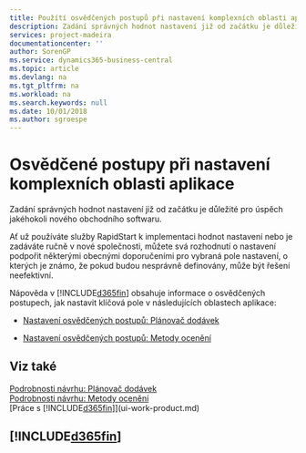 ```yaml
---
title: Použítí osvědčených postupů při nastavení komplexních oblasti aplikace | Microsoft Docs
description: Zadání správných hodnot nastavení již od začátku je důležité pro úspěch jakéhokoli nového obchodního softwaru.
services: project-madeira
documentationcenter: ''
author: SorenGP
ms.service: dynamics365-business-central
ms.topic: article
ms.devlang: na
ms.tgt_pltfrm: na
ms.workload: na
ms.search.keywords: null
ms.date: 10/01/2018
ms.author: sgroespe
---
```

# <a name="set-up-complex-application-areas-using-best-practices"></a>Osvědčené postupy při nastavení komplexních oblasti aplikace
Zadání správných hodnot nastavení již od začátku je důležité pro úspěch jakéhokoli nového obchodního softwaru.  

 Ať už používáte služby RapidStart k implementaci hodnot nastavení nebo je zadáváte ručně v nové společnosti, můžete svá rozhodnutí o nastavení podpořit některými obecnými doporučeními pro vybraná pole nastavení, o kterých je známo, že pokud budou nesprávně definovány, může být řešení neefektivní.  

 Nápověda v [!INCLUDE[d365fin](includes/d365fin_md.md)] obsahuje informace o osvědčených postupech, jak nastavit klíčová pole v následujících oblastech aplikace:  

-   [Nastavení osvědčených postupů: Plánovač dodávek](setup-best-practices-supply-planning.md)  

-   [Nastavení osvědčených postupů: Metody ocenění](setup-best-practices-costing-method.md)  

## <a name="see-also"></a>Viz také  
[Podrobnosti návrhu: Plánovač dodávek](design-details-supply-planning.md)   
[Podrobnosti návrhu: Metody ocenění](design-details-costing-methods.md)  
[Práce s [!INCLUDE[d365fin](includes/d365fin_md.md)]](ui-work-product.md)

## [!INCLUDE[d365fin](includes/free_trial_md.md)]  
 
